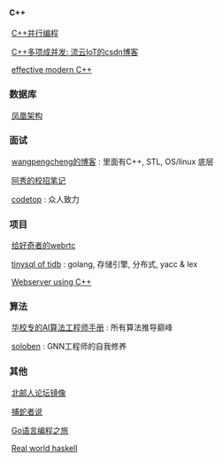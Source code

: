 #### C++

​	[C++并行编程](http://shouce.jb51.net/cpp_concurrency_in_action/)

​	[C++多项成并发: 流云IoT的csdn博客](https://blog.csdn.net/m0_37621078/article/details/104909834)

​	[effective modern C++](https://github.com/kelthuzadx/EffectiveModernCppChinese)

### 数据库

​	[凤凰架构](http://icyfenix.cn/)

### 面试

​	[wangpengcheng的博客](https://wangpengcheng.github.io/tags/#%E6%93%8D%E4%BD%9C%E7%B3%BB%E7%BB%9F) : 里面有C++, STL, OS/linux 底层

​	[阿秀的校招笔记](https://interviewguide.cn/#/README)

​	[codetop](https://codetop.cc/home) : 众人致力

### 项目

​	[给好奇者的webrtc](https://webrtcforthecurious.com/zh/docs/05-real-time-networking/)

​	[tinysql of tidb](https://github.com/tidb-incubator/tinysql) : golang, 存储引擎, 分布式, yacc & lex

​	[Webserver using C++](https://github.com/linyacool/WebServer)

### 算法

​	[华校专的AI算法工程师手册](http://www.huaxiaozhuan.com/) : 所有算法推导巅峰

​	[soloben](http://soloistben.github.io/) : GNN工程师的自我修养

### 其他

​	[北邮人论坛镜像](http://bbs.cloud.icybee.cn/board/IT)

​	[捕蛇者说](https://pythonhunter.org/)

​	[Go语言编程之旅](https://golang2.eddycjy.com/posts/ch1/01-simple-flag/)

​	[Real world haskell](https://rwh.readthedocs.io/en/latest/index.html)

